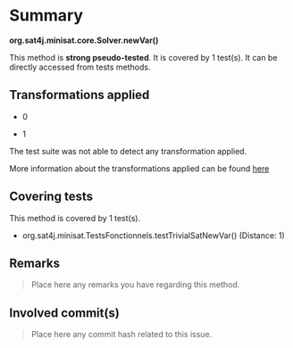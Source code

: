 # Summary
**org.sat4j.minisat.core.Solver.newVar()**

This method is **strong pseudo-tested**.
It is covered by 1 test(s). It can be directly accessed from tests methods.


## Transformations applied

- 0

- 1


The test suite was not able to detect any transformation applied.

More information about the transformations applied can be found [here](https://github.com/STAMP-project/pitest-descartes)

## Covering tests
This method is covered by 1 test(s).
* org.sat4j.minisat.TestsFonctionnels.testTrivialSatNewVar() (Distance: 1)


## Remarks
> Place here any remarks you have regarding this method.

## Involved commit(s)

> Place here any commit hash related to this issue.
